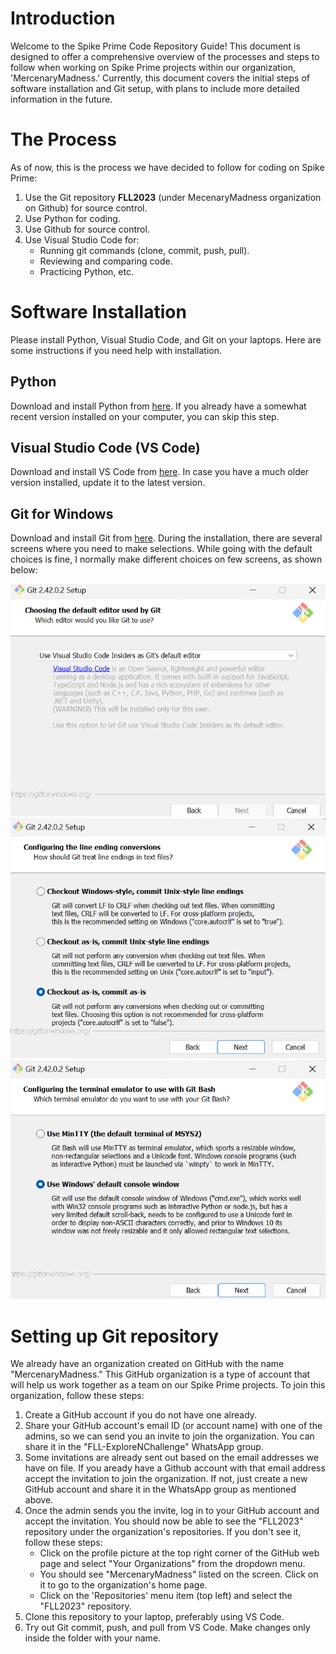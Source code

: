 # Introduction
Welcome to the Spike Prime Code Repository Guide! This document is designed to offer a comprehensive overview of the processes and steps to follow when working on Spike Prime projects within our organization, 'MercenaryMadness.' Currently, this document covers the initial steps of software installation and Git setup, with plans to include more detailed information in the future.

# The Process
As of now, this is the process we have decided to follow for coding on Spike Prime:
1. Use the Git repository **FLL2023** (under MecenaryMadness organization on Github) for source control. 
2. Use Python for coding.
3. Use Github for source control.
4. Use Visual Studio Code for:
    - Running git commands (clone, commit, push, pull).
    - Reviewing and comparing code.
    - Practicing Python, etc.

# Software Installation
Please install Python, Visual Studio Code, and Git on your laptops. Here are some instructions if you need help with installation.

## Python
Download and install Python from [here](https://www.python.org/downloads/). If you already have a somewhat recent version installed on your computer, you can skip this step.

## Visual Studio Code (VS Code)
Download and install VS Code from [here](https://code.visualstudio.com/download). In case you have a much older version installed, update it to the latest version.

## Git for Windows
Download and install Git from [here](https://gitforwindows.org/). During the installation, there are several screens where you need to make selections. While going with the default choices is fine, I normally make different choices on few screens, as shown below:

![Alt text](image-1.png)
![Alt text](image-2.png)
![Alt text](image-3.png)

# Setting up Git repository
We already have an organization created on GitHub with the name "MercenaryMadness." This GitHub organization is a type of account that will help us work together as a team on our Spike Prime projects. To join this organization, follow these steps:
1. Create a GitHub account if you do not have one already.
2. Share your GitHub account's email ID (or account name) with one of the admins, so we can send you an invite to join the organization. You can share it in the "FLL-ExploreNChallenge" WhatsApp group. 
3. Some invitations are already sent out based on the email addresses we have on file. If you aready have a Github account with that email address  accept the invitation to join the organization. If not, just create a new GitHub account and share it in the WhatsApp group as mentioned above. 
4. Once the admin sends you the invite, log in to your GitHub account and accept the invitation. You should now be able to see the "FLL2023" repository under the organization's repositories. If you don't see it, follow these steps:
    - Click on the profile picture at the top right corner of the GitHub web page and select "Your Organizations" from the dropdown menu.
    - You should see "MercenaryMadness" listed on the screen. Click on it to go to the organization's home page.
    - Click on the 'Repositories' menu item (top left) and select the "FLL2023" repository.
5. Clone this repository to your laptop, preferably using VS Code.
6. Try out Git commit, push, and pull from VS Code. Make changes only inside the folder with your name.
